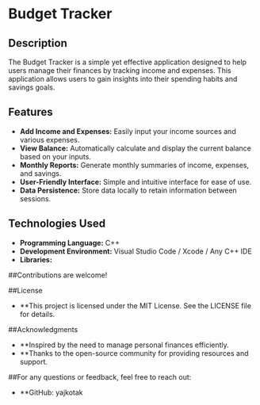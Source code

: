# Budget Tracker

## Description

The Budget Tracker is a simple yet effective application designed to help users manage their finances by tracking income and expenses. This application allows users to gain insights into their spending habits and savings goals.

## Features

- **Add Income and Expenses:** Easily input your income sources and various expenses.
- **View Balance:** Automatically calculate and display the current balance based on your inputs.
- **Monthly Reports:** Generate monthly summaries of income, expenses, and savings.
- **User-Friendly Interface:** Simple and intuitive interface for ease of use.
- **Data Persistence:** Store data locally to retain information between sessions.

## Technologies Used

- **Programming Language:** C++
- **Development Environment:** Visual Studio Code / Xcode / Any C++ IDE
- **Libraries:** 

##Contributions are welcome! 

##License

- **This project is licensed under the MIT License. See the LICENSE file for details.

##Acknowledgments

- **Inspired by the need to manage personal finances efficiently.
- **Thanks to the open-source community for providing resources and support.

##For any questions or feedback, feel free to reach out:

- **GitHub: yajkotak
